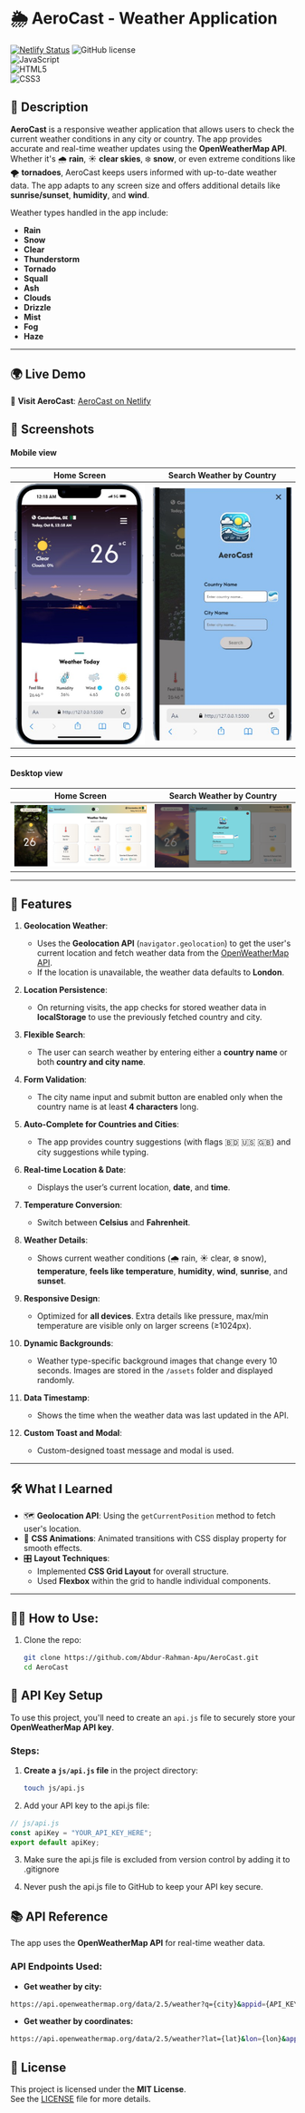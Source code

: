 # 🌦️ AeroCast - Weather Application

[![Netlify Status](https://api.netlify.com/api/v1/badges/e5459a45-a105-4168-86fb-62575d69f28b/deploy-status)](https://app.netlify.com/sites/aero-cast/deploys)
![GitHub license](https://img.shields.io/badge/license-MIT-blue.svg)  
![JavaScript](https://img.shields.io/badge/JavaScript-ES6-yellow)  
![HTML5](https://img.shields.io/badge/HTML5-Markup-orange)  
![CSS3](https://img.shields.io/badge/CSS3-Styling-blue)

## 📖 **Description**

**AeroCast** is a responsive weather application that allows users to check the current weather conditions in any city or country. The app provides accurate and real-time weather updates using the **OpenWeatherMap API**. Whether it's 🌧️ **rain**, ☀️ **clear skies**, ❄️ **snow**, or even extreme conditions like 🌪️ **tornadoes**, AeroCast keeps users informed with up-to-date weather data. The app adapts to any screen size and offers additional details like **sunrise/sunset**, **humidity**, and **wind**.

Weather types handled in the app include:

- **Rain**
- **Snow**
- **Clear**
- **Thunderstorm**
- **Tornado**
- **Squall**
- **Ash**
- **Clouds**
- **Drizzle**
- **Mist**
- **Fog**
- **Haze**

---

## 🌍 Live Demo

🔗 **Visit AeroCast**: [AeroCast on Netlify](https://aero-cast.netlify.app/)

## 📸 Screenshots

#### Mobile view

| Home Screen                                          | Search Weather by Country                                 |
| ---------------------------------------------------- | --------------------------------------------------------- |
| ![Home Screen](./assets/screenshots/mobile/home.png) | ![Search Weather](./assets/screenshots/mobile/search.png) |

---

#### Desktop view

| Home Screen                                           | Search Weather by Country                                  |
| ----------------------------------------------------- | ---------------------------------------------------------- |
| ![Home Screen](./assets/screenshots/desktop/home.png) | ![Search Weather](./assets/screenshots/desktop/search.png) |

---

## 🚀 **Features**

1. **Geolocation Weather**:

   - Uses the **Geolocation API** (`navigator.geolocation`) to get the user's current location and fetch weather data from the [OpenWeatherMap API](https://openweathermap.org/).
   - If the location is unavailable, the weather data defaults to **London**.

2. **Location Persistence**:

   - On returning visits, the app checks for stored weather data in **localStorage** to use the previously fetched country and city.

3. **Flexible Search**:

   - The user can search weather by entering either a **country name** or both **country and city name**.

4. **Form Validation**:

   - The city name input and submit button are enabled only when the country name is at least **4 characters** long.

5. **Auto-Complete for Countries and Cities**:

   - The app provides country suggestions (with flags 🇧🇩 🇺🇸 🇬🇧) and city suggestions while typing.

6. **Real-time Location & Date**:

   - Displays the user’s current location, **date**, and **time**.

7. **Temperature Conversion**:

   - Switch between **Celsius** and **Fahrenheit**.

8. **Weather Details**:

   - Shows current weather conditions (🌧️ rain, ☀️ clear, ❄️ snow), **temperature**, **feels like temperature**, **humidity**, **wind**, **sunrise**, and **sunset**.

9. **Responsive Design**:

   - Optimized for **all devices**. Extra details like pressure, max/min temperature are visible only on larger screens (≥1024px).

10. **Dynamic Backgrounds**:

    - Weather type-specific background images that change every 10 seconds. Images are stored in the `/assets` folder and displayed randomly.

11. **Data Timestamp**:

    - Shows the time when the weather data was last updated in the API.

12. **Custom Toast and Modal**:
    - Custom-designed toast message and modal is used.

---

## 🛠️ **What I Learned**

- 🗺️ **Geolocation API**: Using the `getCurrentPosition` method to fetch user's location.
- 🎨 **CSS Animations**: Animated transitions with CSS display property for smooth effects.
- 🎛️ **Layout Techniques**:
  - Implemented **CSS Grid Layout** for overall structure.
  - Used **Flexbox** within the grid to handle individual components.

---

## 🧑‍💻 **How to Use**:

1. Clone the repo:

   ```bash
   git clone https://github.com/Abdur-Rahman-Apu/AeroCast.git
   cd AeroCast
   ```

## 🔐 API Key Setup

To use this project, you'll need to create an `api.js` file to securely store your **OpenWeatherMap API key**.

### Steps:

1. **Create a `js/api.js` file** in the project directory:

   ```bash
   touch js/api.js

   ```

2. Add your API key to the api.js file:

```js
// js/api.js
const apiKey = "YOUR_API_KEY_HERE";
export default apiKey;
```

3. Make sure the api.js file is excluded from version control by adding it to .gitignore

4. Never push the api.js file to GitHub to keep your API key secure.

## 📚 API Reference

The app uses the **OpenWeatherMap API** for real-time weather data.

### API Endpoints Used:

- **Get weather by city:**

```bash
https://api.openweathermap.org/data/2.5/weather?q={city}&appid={API_KEY}

```

- **Get weather by coordinates:**

```bash
https://api.openweathermap.org/data/2.5/weather?lat={lat}&lon={lon}&appid={API_KEY}
```

## 📄 License

This project is licensed under the **MIT License**.  
See the [LICENSE](./LICENSE) file for more details.
